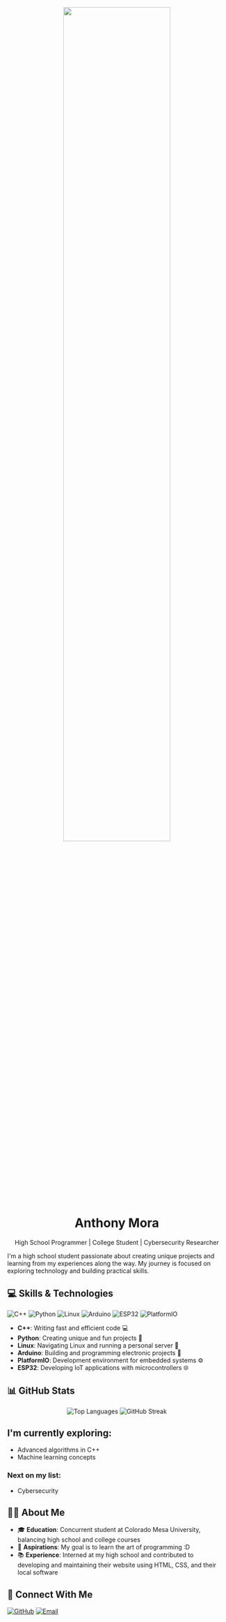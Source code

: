 <div align="center">
  <img src="https://github.com/allenmonkey970/allenmonkey970/blob/main/df5uscm-3f16c5f4-c591-4168-bcd8-037911bbf732.gif" width="70%" height="70%">
  <h1>Anthony Mora</h1>
  <p>High School Programmer | College Student | Cybersecurity Researcher</p>
</div>

I'm a high school student passionate about creating unique projects and learning from my experiences along the way. My journey is focused on exploring technology and building practical skills.

## 💻 Skills & Technologies

![C++](https://img.shields.io/badge/C++-00599C?style=for-the-badge&logo=c%2B%2B&logoColor=white)
![Python](https://img.shields.io/badge/Python-3776AB?style=for-the-badge&logo=python&logoColor=white)
![Linux](https://img.shields.io/badge/Linux-FCC624?style=for-the-badge&logo=linux&logoColor=black)
![Arduino](https://img.shields.io/badge/Arduino-00979D?style=for-the-badge&logo=Arduino&logoColor=white)
![ESP32](https://img.shields.io/badge/ESP32-E7352C?style=for-the-badge&logo=espressif&logoColor=white)
![PlatformIO](https://img.shields.io/badge/PlatformIO-orange?style=for-the-badge&logo=platformio&logoColor=white)

- **C++**: Writing fast and efficient code 💻
- **Python**: Creating unique and fun projects 🐍
- **Linux**: Navigating Linux and running a personal server 🐧
- **Arduino**: Building and programming electronic projects 🤖
- **PlatformIO**: Development environment for embedded systems ⚙️
- **ESP32**: Developing IoT applications with microcontrollers 🌐

## 📊 GitHub Stats

<div align="center">
  <img src="https://github-readme-stats.vercel.app/api/top-langs/?username=allenmonkey970&layout=compact&theme=radical" alt="Top Languages" />
  <img src="https://github-readme-streak-stats.herokuapp.com/?user=allenmonkey970&theme=dark" alt="GitHub Streak" />
</div>

## I'm currently exploring:
- Advanced algorithms in C++
- Machine learning concepts

### Next on my list:
- Cybersecurity

## 👨‍💻 About Me

- 🎓 **Education**: Concurrent student at Colorado Mesa University, balancing high school and college courses
- 🎯 **Aspirations**: My goal is to learn the art of programming :D
- 📚 **Experience**: Interned at my high school and contributed to developing and maintaining their website using HTML, CSS, and their local software

## 🤝 Connect With Me
[![GitHub](https://img.shields.io/badge/GitHub-100000?style=for-the-badge&logo=github&logoColor=white)](https://github.com/allenmonkey970)
[![Email](https://img.shields.io/badge/Email-D14836?style=for-the-badge&logo=gmail&logoColor=white)](ajmora@mavs.coloradomesa.edu)
